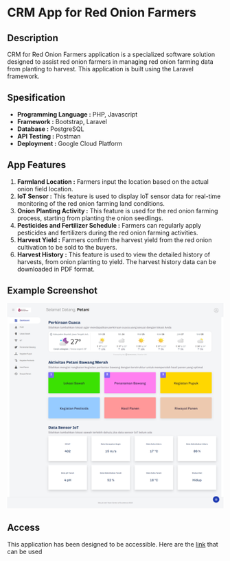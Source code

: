 # CRM App for Red Onion Farmers

## Description

CRM for Red Onion Farmers application is a specialized software solution designed to assist red onion farmers in managing red onion farming data from planting to harvest. This application is built using the Laravel framework.

## Spesification

- **Programming Language :** PHP, Javascript
- **Framework :** Bootstrap, Laravel
- **Database :** PostgreSQL
- **API Testing :** Postman
- **Deployment :** Google Cloud Platform

## App Features

1. **Farmland Location :** Farmers input the location based on the actual onion field location.
2. **IoT Sensor :** This feature is used to display IoT sensor data for real-time monitoring of the red onion farming land conditions.
3. **Onion Planting Activity :** This feature is used for the red onion farming process, starting from planting the onion seedlings.
4. **Pesticides and Fertilizer Schedule :** Farmers can regularly apply pesticides and fertilizers during the red onion farming activities.
5. **Harvest Yield :** Farmers confirm the harvest yield from the red onion cultivation to be sold to the buyers.
6. **Harvest History :** This feature is used to view the detailed history of harvests, from onion planting to yield. The harvest history data can be
downloaded in PDF format.

## Example Screenshot
<img src="https://github.com/ridhoabdi/portfolio/blob/main/images/readme-each-repository/CRM-Petani.png" width="700" alt="Dashboard CRM App">

## Access 
This application has been designed to be accessible. Here are the [link](http://34.142.156.17:913/) that can be used 
